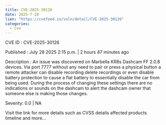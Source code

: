 ```yaml
--- 
title: CVE-2025-30126
date: 2025-7-28
lien: "https://cvefeed.io/vuln/detail/CVE-2025-30126"
categories:
  - cve
---
```


CVE ID : CVE-2025-30126

Published :  July 28
2025
2:15 p.m. | 2 hours
47 minutes ago

Description : An issue was discovered on Marbella KR8s Dashcam FF 2.0.8 devices. Via port 7777 without any need to pair or press a physical button
a remote attacker can disable recording
delete recordings
or even disable battery protection to cause a flat battery to essentially disable the car from being used. During the process of changing these settings
there are no indications or sounds on the dashcam to alert the dashcam owner that someone else is making those changes.

Severity: 0.0 | NA

Visit the link for more details
such as CVSS details
affected products
timeline
and more...
